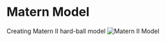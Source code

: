 # Matern Model

Creating Matern II hard-ball model
![Matern II Model](https://github.com/hariprasadr1hp/results/maternII.gif)
